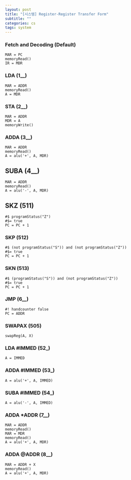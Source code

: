 ```yaml
---
layout: post
title: "[시스템] Register-Register Transfer Form"
subtitle: ""
categories: cs
tags: system
---
```


### Fetch and Decoding (Default)
```
MAR = PC
memoryRead()
IR = MDR
```

### LDA (1__)
```
MAR = ADDR
memoryRead()
A = MDR
```

### STA (2__)
```
MAR = ADDR
MDR = A
memoryWrite()
```

### ADDA (3__)
```
MAR = ADDR
memoryRead()
A = alu('+', A, MDR)
```

## SUBA (4__)
```
MAR = ADDR
memoryRead()
A = alu('-', A, MDR)
```

## SKZ (511)
```
#$ programStatus("Z")
#$= true
PC = PC + 1
```

### SKP (512)
```
#$ (not programStatus("S")) and (not programStatus("Z"))
#$= true
PC = PC + 1
```

### SKN (513)
```
#$ (programStatus("S")) and (not programStatus("Z"))
#$= true
PC = PC + 1
```

### JMP (6__)
```
#! handcounter false
PC = ADDR
```

### SWAPAX (505)
```
swapReg(A, X)
```

### LDA #IMMED (52_)
```
A = IMMED
```

### ADDA #IMMED (53_)
```
A = alu('+', A, IMMED)
```

### SUBA #IMMED (54_)
```
A = alu('-', A, IMMED)
```

### ADDA *ADDR (7__)
```
MAR = ADDR
memoryRead()
MAR = MDR
memoryRead()
A = alu('+', A, MDR)
```

### ADDA @ADDR (8__)
```
MAR = ADDR + X
memoryRead()
A = alu('+', A, MDR)
```